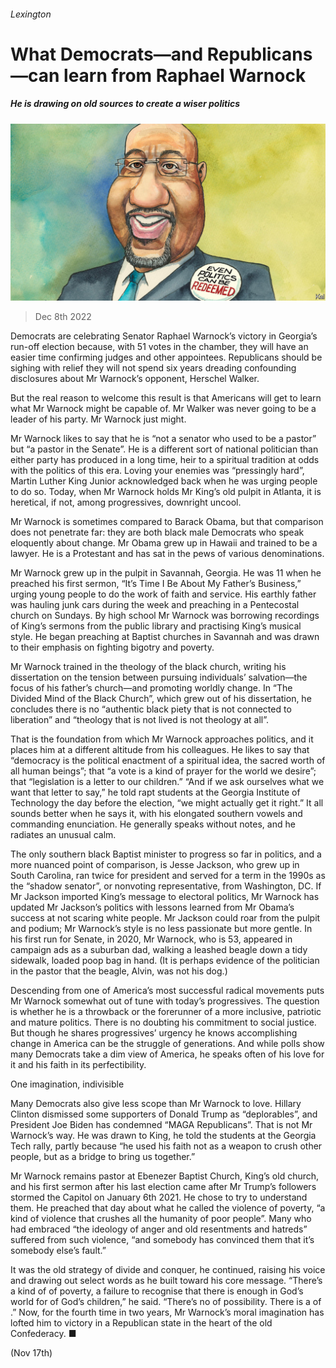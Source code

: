 ###### Lexington

# What Democrats—and Republicans—can learn from Raphael Warnock 

##### He is drawing on old sources to create a wiser politics 

![image](images/20221210_USD000.jpg) 

> Dec 8th 2022 

Democrats are celebrating Senator Raphael Warnock’s victory in Georgia’s run-off election because, with 51 votes in the chamber, they will have an easier time confirming judges and other appointees. Republicans should be sighing with relief they will not spend six years dreading confounding disclosures about Mr Warnock’s opponent, Herschel Walker.

But the real reason to welcome this result is that Americans will get to learn what Mr Warnock might be capable of. Mr Walker was never going to be a leader of his party. Mr Warnock just might.

Mr Warnock likes to say that he is “not a senator who used to be a pastor” but “a pastor in the Senate”. He is a different sort of national politician than either party has produced in a long time, heir to a spiritual tradition at odds with the politics of this era. Loving your enemies was “pressingly hard”, Martin Luther King Junior acknowledged back when he was urging people to do so. Today, when Mr Warnock holds Mr King’s old pulpit in Atlanta, it is heretical, if not, among progressives, downright uncool. 

Mr Warnock is sometimes compared to Barack Obama, but that comparison does not penetrate far: they are both black male Democrats who speak eloquently about change. Mr Obama grew up in Hawaii and trained to be a lawyer. He is a Protestant and has sat in the pews of various denominations. 

Mr Warnock grew up in the pulpit in Savannah, Georgia. He was 11 when he preached his first sermon, “It’s Time I Be About My Father’s Business,” urging young people to do the work of faith and service. His earthly father was hauling junk cars during the week and preaching in a Pentecostal church on Sundays. By high school Mr Warnock was borrowing recordings of King’s sermons from the public library and practising King’s musical style. He began preaching at Baptist churches in Savannah and was drawn to their emphasis on fighting bigotry and poverty.

Mr Warnock trained in the theology of the black church, writing his dissertation on the tension between pursuing individuals’ salvation—the focus of his father’s church—and promoting worldly change. In “The Divided Mind of the Black Church”, which grew out of his dissertation, he concludes there is no “authentic black piety that is not connected to liberation” and “theology that is not lived is not theology at all”.

That is the foundation from which Mr Warnock approaches politics, and it places him at a different altitude from his colleagues. He likes to say that “democracy is the political enactment of a spiritual idea, the sacred worth of all human beings”; that “a vote is a kind of prayer for the world we desire”; that “legislation is a letter to our children.” “And if we ask ourselves what we want that letter to say,” he told rapt students at the Georgia Institute of Technology the day before the election, “we might actually get it right.” It all sounds better when he says it, with his elongated southern vowels and commanding enunciation. He generally speaks without notes, and he radiates an unusual calm. 

The only southern black Baptist minister to progress so far in politics, and a more nuanced point of comparison, is Jesse Jackson, who grew up in South Carolina, ran twice for president and served for a term in the 1990s as the “shadow senator”, or nonvoting representative, from Washington, DC. If Mr Jackson imported King’s message to electoral politics, Mr Warnock has updated Mr Jackson’s politics with lessons learned from Mr Obama’s success at not scaring white people. Mr Jackson could roar from the pulpit and podium; Mr Warnock’s style is no less passionate but more gentle. In his first run for Senate, in 2020, Mr Warnock, who is 53, appeared in campaign ads as a suburban dad, walking a leashed beagle down a tidy sidewalk, loaded poop bag in hand. (It is perhaps evidence of the politician in the pastor that the beagle, Alvin, was not his dog.)

Descending from one of America’s most successful radical movements puts Mr Warnock somewhat out of tune with today’s progressives. The question is whether he is a throwback or the forerunner of a more inclusive, patriotic and mature politics. There is no doubting his commitment to social justice. But though he shares progressives’ urgency he knows accomplishing change in America can be the struggle of generations. And while polls show many Democrats take a dim view of America, he speaks often of his love for it and his faith in its perfectibility. 

One imagination, indivisible

Many Democrats also give less scope than Mr Warnock to love. Hillary Clinton dismissed some supporters of Donald Trump as “deplorables”, and President Joe Biden has condemned “MAGA Republicans”. That is not Mr Warnock’s way. He was drawn to King, he told the students at the Georgia Tech rally, partly because “he used his faith not as a weapon to crush other people, but as a bridge to bring us together.”

Mr Warnock remains pastor at Ebenezer Baptist Church, King’s old church, and his first sermon after his last election came after Mr Trump’s followers stormed the Capitol on January 6th 2021. He chose to try to understand them. He preached that day about what he called the violence of poverty, “a kind of violence that crushes all the humanity of poor people”. Many who had embraced “the ideology of anger and old resentments and hatreds” suffered from such violence, “and somebody has convinced them that it’s somebody else’s fault.” 

It was the old strategy of divide and conquer, he continued, raising his voice and drawing out select words as he built toward his core message. “There’s a kind of of poverty, a failure to recognise that there is enough in God’s world for of God’s children,” he said. “There’s no of possibility. There is a of .” Now, for the fourth time in two years, Mr Warnock’s moral imagination has lofted him to victory in a Republican state in the heart of the old Confederacy. ■




 (Nov 17th)


